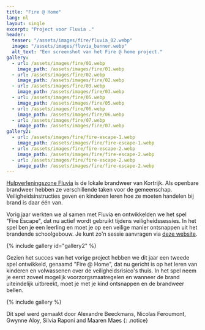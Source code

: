 ```yaml
---
title: "Fire @ Home"
lang: nl
layout: single
excerpt: "Project voor Fluvia ."
header:
  teaser: "/assets/images/fire/fluvia_02.webp"
  image: "/assets/images/fluvia_banner.webp"
  alt_text: "Een screenshot van het Fire @ home project."
gallery:
  - url: /assets/images/fire/01.webp
    image_path: /assets/images/fire/01.webp
  - url: /assets/images/fire/02.webp
    image_path: /assets/images/fire/02.webp
  - url: /assets/images/fire/03.webp
    image_path: /assets/images/fire/03.webp
  - url: /assets/images/fire/05.webp
    image_path: /assets/images/fire/05.webp
  - url: /assets/images/fire/06.webp
    image_path: /assets/images/fire/06.webp
  - url: /assets/images/fire/07.webp
    image_path: /assets/images/fire/07.webp
gallery2:
  - url: /assets/images/fire/fire-escape-1.webp
    image_path: /assets/images/fire/fire-escape-1.webp
  - url: /assets/images/fire/fire-escape-2.webp
    image_path: /assets/images/fire/fire-escape-2.webp
  - url: /assets/images/fire/fire-escape-2.webp
    image_path: /assets/images/fire/fire-escape-2.webp
---
```


[Hulpverleningszone Fluvia](https://www.hvzfluvia.be/) is de lokale brandweer van Kortrijk. Als openbare brandweer hebben ze verschillende taken voor de gemeenschap. Veiligheidsinstructies geven en kinderen leren hoe ze moeten handelen bij brand is daar één van.

Vorig jaar werkten we al samen met Fluvia en ontwikkelden we het spel "Fire Escape", dat nu actief wordt gebruikt tijdens veiligheidssessies. In het spel ben je een leerling en moet je op een veilige manier ontsnappen uit het brandende schoolgebouw. Je kunt zo'n sessie aanvragen via [deze website](https://www.fire-escape.be/).

{% include gallery id="gallery2" %}

Gezien het succes van het vorige project hebben we dit jaar een tweede spel ontwikkeld, genaamd "Fire @ Home", dat nu gericht is op het leren van kinderen en volwassenen over de veiligheidsrisico's thuis. In het spel neem je eerst zoveel mogelijk voorzorgsmaatregelen en wanneer de brand uiteindelijk uitbreekt, moet je met je kind ontsnappen en de brandweer bellen.

{% include gallery %}

Dit spel werd gemaakt door Alexandre Beeckmans, Nicolas Feroumont, Gwynne Aloy, Silvia Raponi and Maaren Maes
{: .notice}


